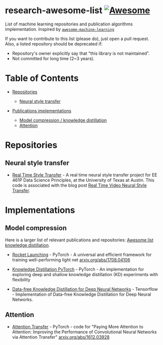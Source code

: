# research-awesome-list [![Awesome](https://cdn.rawgit.com/sindresorhus/awesome/d7305f38d29fed78fa85652e3a63e154dd8e8829/media/badge.svg)](https://github.com/sindresorhus/awesome)

List of machine learning repositories and publication algorithms implementation. Inspired by
[`awesome-machine-learning`](https://github.com/josephmisiti/awesome-machine-learning)

If you want to contribute to this list (please do), just open a pull request.
Also, a listed repository should be deprecated if:

- Repository's owner explicitly say that "this library is not maintained".
- Not committed for long time (2~3 years).

# Table of Contents

- [Repositories](#repositories)

    - [Neural style transfer](#neural-style-transfer)

- [Publications implementations](#implementations)

    - [Model compression / knowledge distillation](#model-compression)
    - [Attention](#attention)


# Repositories

## Neural style transfer

- [Real Time Style Transfer](https://github.com/jsigee87/real-time-style-transfer) - A real time neural style transfer project for EE 461P Data Science Principles, at the University of Texas at Austin. This code is associated with the blog post [Real Time Video Neural Style Transfer](https://towardsdatascience.com/real-time-video-neural-style-transfer-9f6f84590832).


# Implementations

## Model compression
Here is a larger list of relevant publications and repositories: [Awesome list knowledge distillation](https://github.com/dkozlov/awesome-knowledge-distillation).

- [Rocket Launching](https://github.com/zhougr1993/Rocket-Launching) - PyTorch - A universal and efficient framework for training well-performing light net [arxiv.org/abs/1708.04106](https://arxiv.org/abs/1708.04106) 

- [Knowledge Distillation PyTorch](https://github.com/peterliht/knowledge-distillation-pytorch) - PyTorch - An implementation for exploring deep and shallow knowledge distillation (KD) experiments with flexibility

- [Data-free Knowledge Distillation for Deep Neural Networks](https://github.com/iRapha/replayed_distillation) - Tensorflow - Implementation of Data-free Knowledge Distillation for Deep Neural Networks.

## Attention

- [Attention Transfer](https://github.com/szagoruyko/attention-transfer) - PyTorch - code for "Paying More Attention to Attention: Improving the Performance of Convolutional Neural Networks via Attention Transfer" [arxiv.org/abs/1612.03928](https://arxiv.org/abs/1612.03928)
